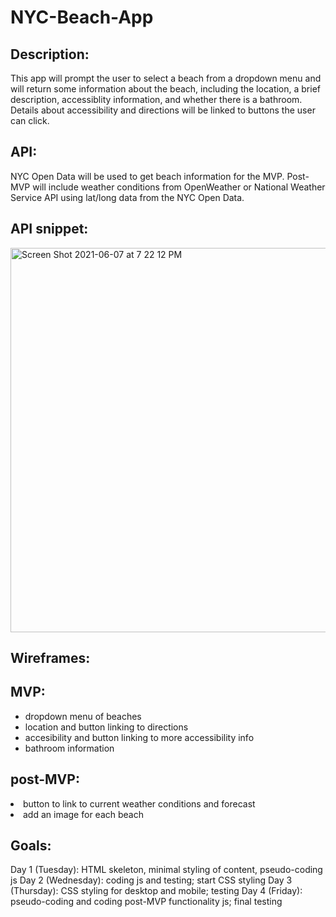 # NYC-Beach-App

<h2>Description:</h2> This app will prompt the user to select a beach from a dropdown menu and will return some information about the beach, including the location, a brief description, accessiblity information, and whether there is a bathroom. Details about accessibility and directions will be linked to buttons the user can click.

<h2>API:</h2> NYC Open Data will be used to get beach information for the MVP. Post-MVP will include weather conditions from OpenWeather or National Weather Service API using lat/long data from the NYC Open Data.

<h2>API snippet:</h2>

<img width="615" alt="Screen Shot 2021-06-07 at 7 22 12 PM" src="https://user-images.githubusercontent.com/80634627/121099357-b12e0500-c7c5-11eb-80cb-d1c61dc81a7a.png">

<h2>Wireframes:</h2>

<h2>MVP:</h2>
<ul>
  <li>dropdown menu of beaches</li>
  <li>location and button linking  to directions</li>
  <li>accesibility and button linking to more accessibility info</li>
  <li>bathroom information</li>
</ul>

<h2>post-MVP:</h2>
</ul>
  <li>button to link to current weather conditions and forecast</li>
  <li> add an image for each beach</li>
</ul>

<h2>Goals:</h2>
Day 1 (Tuesday): HTML skeleton, minimal styling of content, pseudo-coding js
Day 2 (Wednesday): coding js and testing; start CSS styling
Day 3 (Thursday): CSS styling for desktop and mobile; testing
Day 4 (Friday): pseudo-coding and coding post-MVP functionality js; final testing


